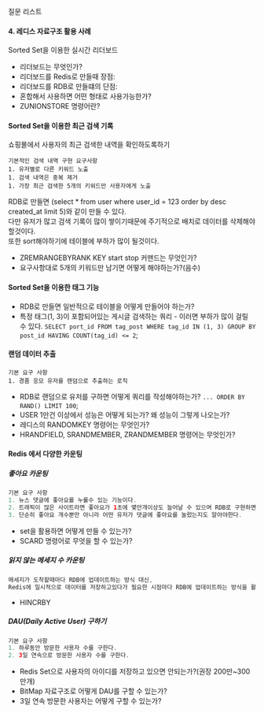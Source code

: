 질문 리스트

#### 4. 레디스 자료구조 활용 사례
Sorted Set을 이용한 실시간 리더보드
- 리더보드는 무엇인가?
- 리더보드를 Redis로 만들때 장점:
- 리더보드를 RDB로 만들떄의 단점:
- 혼합해서 사용하면 어떤 형태로 사용가능한가?
- ZUNIONSTORE 명령어란? 

#### Sorted Set을 이용한 최근 검색 기록
쇼핑몰에서 사용자의 최근 검색한 내역을 확인하도록하기
```text
기본적인 검색 내역 구현 요구사항
1. 유저별로 다른 키워드 노출
1. 검색 내역은 중복 제거
1. 가장 최근 검색한 5개의 키워드만 사용자에게 노출
```
RDB로 만들면 (select * from user where user_id = 123 order by desc created_at limit 5)와 같이 만들 수 있다. </br>
다만 유저가 많고 검색 기록이 많이 쌓이기때문에 주기적으로 배치로 데이터를 삭제해야할것이다. </br>
또한 sort해야하기에 테이블에 부하가 많이 될것이다. </br>
- ZREMRANGEBYRANK KEY start stop 커맨드는 무엇인가? 
- 요구사항대로 5개의 키워드만 남기면 어떻게 해야하는가?(음수)

#### Sorted Set을 이용한 태그 기능
- RDB로 만들면 일반적으로 테이블을 어떻게 만들어야 하는가?
- 특정 태그(1, 3)이 포함되어있는 게시글 검색하는 쿼리 - 이러면 부하가 많이 걸릴 수 있다.
   `SELECT port_id FROM tag_post WHERE tag_id IN (1, 3) GROUP BY post_id HAVING COUNT(tag_id) <= 2`;

#### 랜덤 데이터 추출
```text
기본 요구 사항
1. 경품 응모 유저를 랜덤으로 추출하는 로직
```
- RDB로 랜덤으로 유저를 구하면 어떻게 쿼리를 작성해야하는가?  `... ORDER BY RAND() LIMIT 100`;
- USER 1만건 이상에서 성능은 어떻게 되는가? 왜 성능이 그렇게 나오는가?
- 레디스의 RANDOMKEY 명령어는 무엇인가?
- HRANDFIELD, SRANDMEMBER, ZRANDMEMBER 명령어는 무엇인가?

#### Redis 에서 다양한 카운팅 

##### 좋아요 카운팅 
```java
기본 요구 사항
1. 뉴스 댓글에 좋아요를 누룰수 있는 기능이다.
2. 트래픽이 많은 사이트라면 좋아요가 1초에 몇만개이상도 늘어날 수 있으며 RDB로 구현하면 쓰기성능에 문제가 생길 수 있다.
3. 단순히 좋아요 개수뿐만 아니라 어떤 유저가 댓글에 좋아요를 눌렀는지도 알아야한다.
```
- set을 활용하면 어떻게 만들 수 있는가?
- SCARD 명령어로 무엇을 할 수 있는가?

##### 읽지 않는 메세지 수 카운팅
```java
메세지가 도착할때마다 RDB에 업데이트하는 방식 대신,
Redis에 일시적으로 데이터를 저장하고있다가 필요한 시점마다 RDB에 업데이트하는 방식을 활용한다.
```
- HINCRBY

##### DAU(Daily Active User) 구하기
```java
기본 요구 사항
1. 하루동안 방문한 사용자 수를 구한다.
2. 3일 연속으로 방문한 사용자 수를 구한다.
```
- Redis Set으로 사용자의 아이디를 저장하고 있으면 안되는가?(권장 200만~300만개)
- BitMap 자료구조로 어떻게 DAU를 구할 수 있는가? 
- 3일 연속 방문한 사용자는 어떻게 구할 수 있는가?

